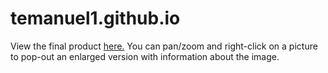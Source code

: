 # temanuel1.github.io
View the final product [here.](https://temanuel1.github.io/)
You can pan/zoom and right-click on a picture to pop-out an enlarged version with information about the image.
